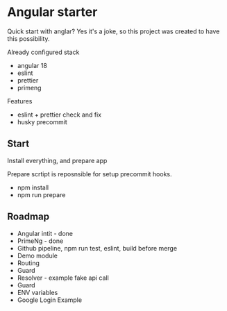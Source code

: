 # Angular starter

Quick start with anglar? Yes it's a joke, so this project was created to have this possibility.

Already configured stack

 * angular 18
 * eslint
 * prettier
 * primeng

Features
 * eslint + prettier check and fix
 * husky precommit
 


## Start

Install everything, and prepare app

Prepare scrtipt is reposnsible for setup precommit hooks.

 * npm install 
 * npm run prepare

 ## Roadmap

  * Angular intit - done
  * PrimeNg - done
  * Github pipeline, npm run test, eslint, build before merge
  * Demo module
  * Routing
  * Guard
  * Resolver - example fake api call
  * Guard  
  * ENV variables
  * Google Login Example

